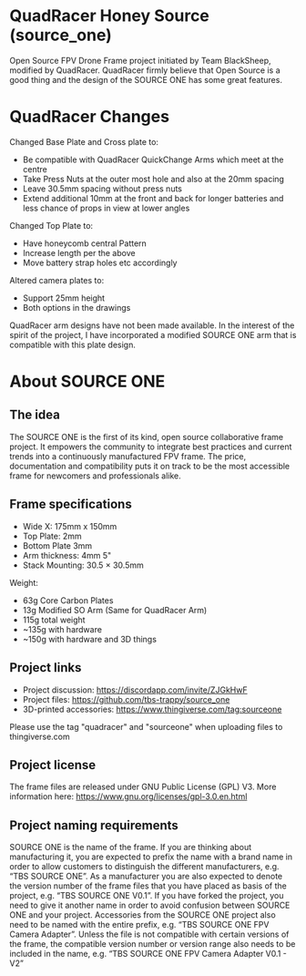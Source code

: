 # QuadRacer Honey Source (source_one)
Open Source FPV Drone Frame project initiated by Team BlackSheep, modified by QuadRacer. QuadRacer firmly believe that Open Source is a good thing and the design of the SOURCE ONE has some great features.  

# QuadRacer Changes
Changed Base Plate and Cross plate to:
- Be compatible with QuadRacer QuickChange Arms which meet at the centre
- Take Press Nuts at the outer most hole and also at the 20mm spacing
- Leave 30.5mm spacing without press nuts
- Extend additional 10mm at the front and back for longer batteries and less chance of props in view at lower angles

Changed Top Plate to:
- Have honeycomb central Pattern
- Increase length per the above
- Move battery strap holes etc accordingly

Altered camera plates to:
- Support 25mm height
- Both options in the drawings

QuadRacer arm designs have not been made available. In the interest of the spirit of the project, I have incorporated a modified SOURCE ONE arm that is compatible with this plate design.

# About SOURCE ONE
## The idea
The SOURCE ONE is the first of its kind, open source collaborative frame project. It empowers the community to integrate best practices and current trends into a continuously manufactured FPV frame. The price, documentation and compatibility puts it on track to be the most accessible frame for newcomers and professionals alike.




## Frame specifications
* Wide X: 175mm x 150mm
* Top Plate: 2mm
* Bottom Plate 3mm
* Arm thickness: 4mm 5"
* Stack Mounting: 30.5 × 30.5mm

Weight: 
* 63g Core Carbon Plates
* 13g Modified SO Arm (Same for QuadRacer Arm)
* 115g total weight
* ~135g with hardware
* ~150g with hardware and 3D things


## Project links
* Project discussion: https://discordapp.com/invite/ZJGkHwF 
* Project files: https://github.com/tbs-trappy/source_one 
* 3D-printed accessories: https://www.thingiverse.com/tag:sourceone

Please use the tag "quadracer" and "sourceone" when uploading files to thingiverse.com


## Project license
The frame files are released under GNU Public License (GPL) V3. More information here: https://www.gnu.org/licenses/gpl-3.0.en.html 


## Project naming requirements
SOURCE ONE is the name of the frame. If you are thinking about manufacturing it, you are expected to prefix the name with a brand name in order to allow customers to distinguish the different manufacturers, e.g. “TBS SOURCE ONE”. As a manufacturer you are also expected to denote the version number of the frame files that you have placed as basis of the project, e.g. “TBS SOURCE ONE V0.1”. 
If you have forked the project, you need to give it another name in order to avoid confusion between SOURCE ONE and your project.
Accessories from the SOURCE ONE project also need to be named with the entire prefix, e.g. “TBS SOURCE ONE FPV Camera Adapter”. Unless the file is not compatible with certain versions of the frame, the compatible version number or version range also needs to be included in the name, e.g. “TBS SOURCE ONE FPV Camera Adapter V0.1 - V2”
